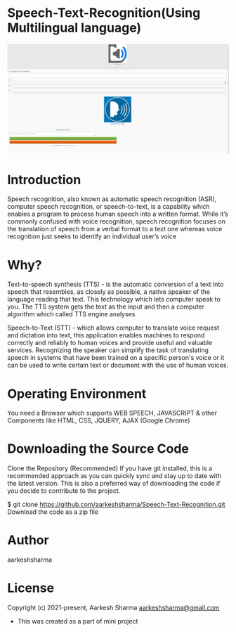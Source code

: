 # Speech-Text-Recognition(Using Multilingual language)

![img](img/Capture.JPG)

# Introduction

Speech recognition, also known as automatic speech recognition (ASR), computer speech recognition, or speech-to-text, is a capability which enables a program to process human speech into a written format. 
While it’s commonly confused with voice recognition, speech recognition focuses on the translation of speech from a verbal format to a text one whereas voice recognition just seeks to identify an individual user’s voice

# Why?

Text-to-speech synthesis (TTS) - is the automatic conversion of a text into speech that resembles, as closely as possible, a native speaker of the language reading that text.
This technology which lets computer speak to you. The TTS system gets the text as the input and then a computer algorithm which called TTS engine analyses

Speech-to-Text (STT) - which allows computer to translate voice request and dictation into text, this application enables machines to respond correctly and reliably to human voices and provide useful and valuable services.
Recognizing the speaker can simplify the task of translating speech in systems that have been trained on a specific person's voice or it can be used to write certain text or document with the use of human voices.

# Operating Environment

You need a Browser which supports WEB SPEECH, JAVASCRIPT & other Components like HTML, CSS, JQUERY, AJAX (Google Chrome)

# Downloading the Source Code
Clone the Repository (Recommended) If you have git installed, this is a recommended approach as you can quickly sync and stay up to date with the latest version. 
This is also a preferred way of downloading the code if you decide to contribute to the project.

$ git clone https://github.com/aarkeshsharma/Speech-Text-Recognition.git Download the code as a zip file

# Author
aarkeshsharma

# License
Copyright (c) 2021-present, Aarkesh Sharma aarkeshsharma@gmail.com

* This was created as a part of mini project 



